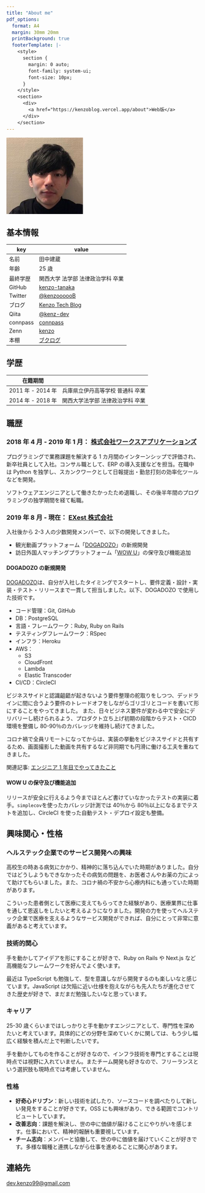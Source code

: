 ```yaml
---
title: "About me"
pdf_options:
  format: A4
  margin: 30mm 20mm
  printBackground: true
  footerTemplate: |-
    <style>
      section {
        margin: 0 auto;
        font-family: system-ui;
        font-size: 10px;
      }
    </style>
    <section>
      <div>
        <a href="https://kenzoblog.vercel.app/about">Web版</a>
      </div>
    </section>
---
```


![Profile img](profile.jpg)

## 基本情報

| key      | value                                                 |
| -------- | ----------------------------------------------------- |
| 名前     | 田中建蔵                                              |
| 年齢     | 25 歳                                                 |
| 最終学歴 | 関西大学 法学部 法律政治学科 卒業                     |
| GitHub   | [kenzo-tanaka](https://github.com/kenzo-tanaka)       |
| Twitter  | [@kenzoooooB](https://twitter.com/kenzoooooB)         |
| ブログ   | [Kenzo Tech Blog](https://kenzoblog.vercel.app/)      |
| Qiita    | [@kenz-dev](https://qiita.com/kenz-dev)               |
| connpass | [connpass](https://connpass.com/user/kenzoukenzou/)   |
| Zenn     | [kenzo](https://zenn.dev/kenzo)                       |
| 本棚     | [ブクログ](https://booklog.jp/users/4165b902f43abd44) |

## 学歴

| 在籍期間          |                                  |
| ----------------- | -------------------------------- |
| 2011 年 - 2014 年 | 兵庫県立伊丹高等学校 普通科 卒業 |
| 2014 年 - 2018 年 | 関西大学法学部 法律政治学科 卒業 |

## 職歴

### 2018 年 4 月 - 2019 年 1 月： [株式会社ワークスアプリケーションズ](https://www.worksap.co.jp/)

プログラミングで業務課題を解決する 1 カ月間のインターンシップで評価され、新卒社員として入社。コンサル職として、ERP の導入支援などを担当。在職中は Python を独学し、スカンクワークとして日報提出・勤怠打刻の効率化ツールなどを開発。

ソフトウェアエンジニアとして働きたかったため退職し、その後半年間のプログラミングの独学期間を経て転職。

### 2019 年 8 月 - 現在： [EXest 株式会社](https://www.exest.jp/)

入社後から 2-3 人の少数開発メンバーで、以下の開発してきました。

- 観光動画プラットフォーム「[DOGADOZO](http://dogadozo.com/)」の新規開発
- 訪日外国人マッチングプラットフォーム「[WOW U](https://www.wowu.jp/)」の保守及び機能追加

#### DOGADOZO の新規開発

[DOGADOZO](http://dogadozo.com/)は、自分が入社したタイミングでスタートし、要件定義・設計・実装・テスト・リリースまで一貫して担当しました。以下、DOGADOZO で使用した技術です。

- コード管理：Git, GitHub
- DB：PostgreSQL
- 言語・フレームワーク：Ruby, Ruby on Rails
- テスティングフレームワーク：RSpec
- インフラ：Heroku
- AWS：
  - S3
  - CloudFront
  - Lambda
  - Elastic Transcoder
- CI/CD：CircleCI

ビジネスサイドと認識齟齬が起きないよう要件整理の舵取りをしつつ、デッドラインに間に合うよう要件のトレードオフをしながらゴリゴリとコードを書いて形にすることをやってきました。
また、日々ビジネス要件が変わる中で安全にデリバリーし続けられるよう、プロダクト立ち上げ初期の段階からテスト・CICD 環境を整備し 80-90％のカバレッジを維持し続けてきました。

コロナ禍で全員リモートになってからは、実装の挙動をビジネスサイドと共有するため、画面撮影した動画を共有するなど非同期でも円滑に働ける工夫を重ねてきました。

関連記事: [エンジニア 1 年目でやってきたこと](https://kenzoblog.vercel.app/posts/first-year-as-engineer)

#### WOW U の保守及び機能追加

リリースが安全に行えるよう今までほとんど書けていなかったテストの実装に着手。`simplecov`を使ったカバレッジ計測では 40％から 80％以上になるまでテストを追加し、CircleCI を使った自動テスト・デプロイ設定も整備。

## 興味関心・性格

### ヘルステック企業でのサービス開発への興味

高校生の時ある病気にかかり、精神的に落ち込んでいた時期がありました。自分ではどうしようもできなかったその病気の問題を、お医者さんやお薬の力によって助けてもらいました。また、コロナ禍の不安から心療内科にも通っていた時期があります。

こういった患者側として医療に支えてもらってきた経験があり、医療業界に仕事を通して恩返しをしたいと考えるようになりました。開発の力を使ってヘルステック企業で医療を支えるようなサービス開発ができれば、自分にとって非常に意義があると考えています。

### 技術的関心

手を動かしてアイデアを形にすることが好きで、Ruby on Rails や Next.js など高機能なフレームワークを好んでよく使います。

最近は TypeScript も勉強して、型を意識しながら開発するのも楽しいなと感じています。JavaScript は欠陥に近い仕様を抱えながらも先人たちが進化させてきた歴史が好きで、まだまだ勉強したいなと思っています。

### キャリア

25-30 歳くらいまではしっかりと手を動かすエンジニアとして、専門性を深めたいと考えています。具体的にどの分野を深めていくかに関しては、もう少し幅広く経験を積んだ上で判断したいです。

手を動かしてものを作ることが好きなので、インフラ技術を専門とすることは現時点では視野に入れていません。またチーム開発も好きなので、フリーランスという選択肢も現時点では考慮していません。

### 性格

- **好奇心ドリブン**：新しい技術を試したり、ソースコードを調べたりして新しい発見をすることが好きです。OSS にも興味があり、できる範囲でコントリビュートしています。
- **改善志向**：課題を解決し、世の中に価値が届けることにやりがいを感じます。仕事において、精神的報酬も重要視しています。
- **チーム志向**：メンバーと協働して、世の中に価値を届けていくことが好きです。多様な職種と連携しながら仕事を進めることに関心があります。

## 連絡先

dev.kenzo99@gmail.com
